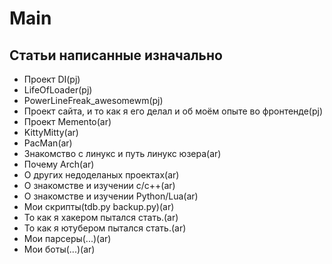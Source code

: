 # Main
## Статьи написанные изначально

* Проект DI(pj)
* LifeOfLoader(pj)
* PowerLineFreak_awesomewm(pj)
* Проект сайта, и то как я его делал и об моём опыте во фронтенде(pj)
* Проект Memento(ar)
* KittyMitty(ar)
* PacMan(ar)
* Знакомство с линукс и путь линукс юзера(ar)
* Почему Arch(ar)
* О других недоделаных проектах(ar)
* О знакомстве и изучении с/с++(ar)
* О знакомстве и изучении Python/Lua(ar)
* Мои скрипты(tdb.py backup.py)(ar)
* То как я хакером пытался стать.(ar)
* То как я ютубером пытался стать.(ar)
* Мои парсеры(...)(ar)
* Мои боты(...)(ar)

